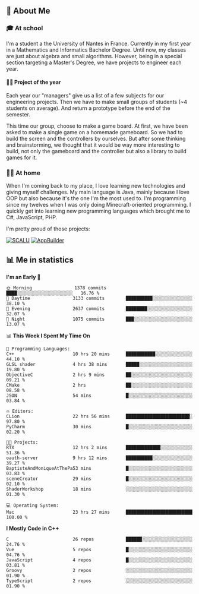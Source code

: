 ## 👀 About Me

### 🎓 At school

I'm a student a the University of Nantes in France. Currently in my first year in a Mathematics and Informatics Bachelor Degree. Until now, my classes are just about algebra and small algorithms. However, being in a special section targeting a Master's Degree, we have projects to engineer each year. 

#### 🔧🔬 Project of the year

Each year our "managers" give us a list of a few subjects for our engineering projects. Then we have to make small groups of students (~4 students on average). And return a prototype before the end of the semester.

This time our group, choose to make a game board. At first, we have been asked to make a single game on a homemade gameboard. So we had to build the screen and the controllers by ourselves. 
But after some thinking and brainstorming, we thought that it would be way more interesting to build, not only the gameboard and the controller but also a library to build games for it.

### 👨‍💻 At home

When I'm coming back to my place, I love learning new technologies and giving myself challenges. My main language is Java, mainly because I love OOP but also because it's the one I'm the most used to. I'm programming since my twelves when I was only doing Minecraft-oriented programming.  I quickly get into learning new programming languages which brought me to C#, JavaScript, PHP. 

I'm pretty proud of those projects:

[![SCALU](https://github-readme-stats.vercel.app/api/pin?username=renardfute&repo=SCALU)](https://github.com/renardfute/scalu)
[![AppBuilder](https://github-readme-stats.vercel.app/api/pin?username=pulsedev2&repo=AppBuilder)](https://github.com/pulsedev2/AppBuilder)

## 📊 Me in statistics
<!--START_SECTION:waka-->
**I'm an Early 🐤** 

```text
🌞 Morning                1378 commits        ████░░░░░░░░░░░░░░░░░░░░░   16.76 % 
🌆 Daytime                3133 commits        ██████████░░░░░░░░░░░░░░░   38.10 % 
🌃 Evening                2637 commits        ████████░░░░░░░░░░░░░░░░░   32.07 % 
🌙 Night                  1075 commits        ███░░░░░░░░░░░░░░░░░░░░░░   13.07 % 
```


📊 **This Week I Spent My Time On** 

```text
💬 Programming Languages: 
C++                      10 hrs 20 mins      ███████████░░░░░░░░░░░░░░   44.10 % 
GLSL shader              4 hrs 38 mins       █████░░░░░░░░░░░░░░░░░░░░   19.80 % 
ObjectiveC               2 hrs 9 mins        ██░░░░░░░░░░░░░░░░░░░░░░░   09.21 % 
CMake                    2 hrs               ██░░░░░░░░░░░░░░░░░░░░░░░   08.58 % 
JSON                     54 mins             █░░░░░░░░░░░░░░░░░░░░░░░░   03.84 % 

🔥 Editors: 
CLion                    22 hrs 56 mins      ████████████████████████░   97.80 % 
PyCharm                  30 mins             █░░░░░░░░░░░░░░░░░░░░░░░░   02.20 % 

🐱‍💻 Projects: 
RTX                      12 hrs 2 mins       █████████████░░░░░░░░░░░░   51.36 % 
oauth-server             9 hrs 12 mins       ██████████░░░░░░░░░░░░░░░   39.27 % 
BaptisteAndMoniqueAtThePa53 mins             █░░░░░░░░░░░░░░░░░░░░░░░░   03.83 % 
sceneCreator             29 mins             █░░░░░░░░░░░░░░░░░░░░░░░░   02.10 % 
ShaderWorkshop           18 mins             ░░░░░░░░░░░░░░░░░░░░░░░░░   01.30 % 

💻 Operating System: 
Mac                      23 hrs 27 mins      █████████████████████████   100.00 % 
```

**I Mostly Code in C++** 

```text
C                        26 repos            ██████░░░░░░░░░░░░░░░░░░░   24.76 % 
Vue                      5 repos             █░░░░░░░░░░░░░░░░░░░░░░░░   04.76 % 
JavaScript               4 repos             █░░░░░░░░░░░░░░░░░░░░░░░░   03.81 % 
Groovy                   2 repos             ░░░░░░░░░░░░░░░░░░░░░░░░░   01.90 % 
TypeScript               2 repos             ░░░░░░░░░░░░░░░░░░░░░░░░░   01.90 % 
```




<!--END_SECTION:waka-->
